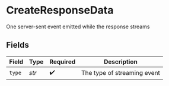 # CreateResponseData

One server-sent event emitted while the response streams


## Fields

| Field                       | Type                        | Required                    | Description                 |
| --------------------------- | --------------------------- | --------------------------- | --------------------------- |
| `type`                      | *str*                       | :heavy_check_mark:          | The type of streaming event |